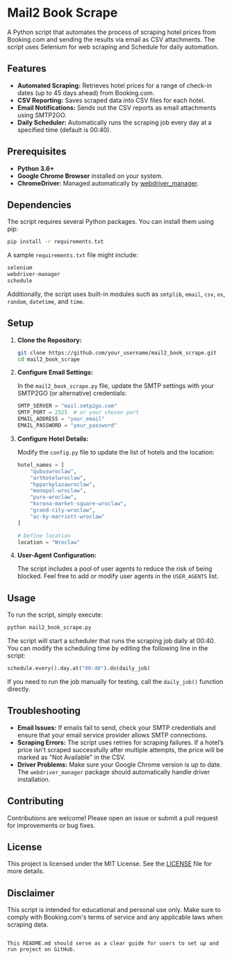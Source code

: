 # Mail2 Book Scrape

A Python script that automates the process of scraping hotel prices from Booking.com and sending the results via email as CSV attachments. The script uses Selenium for web scraping and Schedule for daily automation.

## Features

- **Automated Scraping:** Retrieves hotel prices for a range of check-in dates (up to 45 days ahead) from Booking.com.
- **CSV Reporting:** Saves scraped data into CSV files for each hotel.
- **Email Notifications:** Sends out the CSV reports as email attachments using SMTP2GO.
- **Daily Scheduler:** Automatically runs the scraping job every day at a specified time (default is 00:40).

## Prerequisites

- **Python 3.6+**
- **Google Chrome Browser** installed on your system.
- **ChromeDriver:** Managed automatically by [webdriver_manager](https://pypi.org/project/webdriver-manager/).

## Dependencies

The script requires several Python packages. You can install them using pip:

```bash
pip install -r requirements.txt
```

A sample `requirements.txt` file might include:

```txt
selenium
webdriver-manager
schedule
```

Additionally, the script uses built-in modules such as `smtplib`, `email`, `csv`, `os`, `random`, `datetime`, and `time`.

## Setup

1. **Clone the Repository:**

   ```bash
   git clone https://github.com/your_username/mail2_book_scrape.git
   cd mail2_book_scrape
   ```

2. **Configure Email Settings:**

   In the `mail2_book_scrape.py` file, update the SMTP settings with your SMTP2GO (or alternative) credentials:

   ```python
   SMTP_SERVER = "mail.smtp2go.com"
   SMTP_PORT = 2525  # or your chosen port
   EMAIL_ADDRESS = "your_email"
   EMAIL_PASSWORD = "your_password"
   ```

3. **Configure Hotel Details:**

   Modify the `config.py` file to update the list of hotels and the location:

   ```python
   hotel_names = [
       "qubuswroclaw",
       "arthotelwroclaw",
       "hpparkplazawroclaw",
       "monopol-wroclaw",
       "puro-wroclaw",
       "korona-market-square-wroclaw",
       "grand-city-wroclaw",
       "ac-by-marriott-wroclaw"
   ]

   # Define location
   location = "Wroclaw"
   ```

4. **User-Agent Configuration:**

   The script includes a pool of user agents to reduce the risk of being blocked. Feel free to add or modify user agents in the `USER_AGENTS` list.

## Usage

To run the script, simply execute:

```bash
python mail2_book_scrape.py
```

The script will start a scheduler that runs the scraping job daily at 00:40. You can modify the scheduling time by editing the following line in the script:

```python
schedule.every().day.at("00:40").do(daily_job)
```

If you need to run the job manually for testing, call the `daily_job()` function directly.

## Troubleshooting

- **Email Issues:** If emails fail to send, check your SMTP credentials and ensure that your email service provider allows SMTP connections.
- **Scraping Errors:** The script uses retries for scraping failures. If a hotel’s price isn’t scraped successfully after multiple attempts, the price will be marked as "Not Available" in the CSV.
- **Driver Problems:** Make sure your Google Chrome version is up to date. The `webdriver_manager` package should automatically handle driver installation.

## Contributing

Contributions are welcome! Please open an issue or submit a pull request for improvements or bug fixes.

## License

This project is licensed under the MIT License. See the [LICENSE](LICENSE) file for more details.

## Disclaimer

This script is intended for educational and personal use only. Make sure to comply with Booking.com's terms of service and any applicable laws when scraping data.

```

This README.md should serve as a clear guide for users to set up and run project on GitHub.
